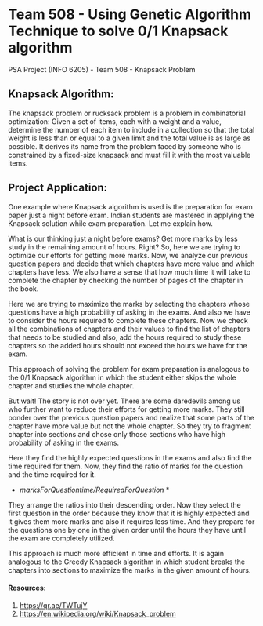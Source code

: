 # Team 508 - Using Genetic Algorithm Technique to solve 0/1 Knapsack algorithm 
PSA Project (INFO 6205) - Team 508 - Knapsack Problem

## Knapsack Algorithm:
The knapsack problem or rucksack problem is a problem in combinatorial optimization: Given a set of items, each with a weight and a value, determine the number of each item to include in a collection so that the total weight is less than or equal to a given limit and the total value is as large as possible. It derives its name from the problem faced by someone who is constrained by a fixed-size knapsack and must fill it with the most valuable items.

## Project Application:
One example where Knapsack algorithm is used is the preparation for exam paper just a night before exam. Indian students are mastered in applying the Knapsack solution while exam preparation. Let me explain how.

What is our thinking just a night before exams? Get more marks by less study in the remaining amount of hours. Right? So, here we are trying to optimize our efforts for getting more marks. Now, we analyze our previous question papers and decide that which chapters have more value and which chapters have less. We also have a sense that how much time it will take to complete the chapter by checking the number of pages of the chapter in the book.

Here we are trying to maximize the marks by selecting the chapters whose questions have a high probability of asking in the exams. And also we have to consider the hours required to complete these chapters. Now we check all the combinations of chapters and their values to find the list of chapters that needs to be studied and also, add the hours required to study these chapters so the added hours should not exceed the hours we have for the exam.

This approach of solving the problem for exam preparation is analogous to the 0/1 Knapsack algorithm in which the student either skips the whole chapter and studies the whole chapter.

But wait! The story is not over yet. There are some daredevils among us who further want to reduce their efforts for getting more marks. They still ponder over the previous question papers and realize that some parts of the chapter have more value but not the whole chapter. So they try to fragment chapter into sections and chose only those sections who have high probability of asking in the exams.

Here they find the highly expected questions in the exams and also find the time required for them. Now, they find the ratio of marks for the question and the time required for it.

* *marksForQuestiontime/RequiredForQuestion* *

They arrange the ratios into their descending order. Now they select the first question in the order because they know that it is highly expected and it gives them more marks and also it requires less time. And they prepare for the questions one by one in the given order until the hours they have until the exam are completely utilized.

This approach is much more efficient in time and efforts. It is again analogous to the Greedy Knapsack algorithm in which student breaks the chapters into sections to maximize the marks in the given amount of hours.

#### Resources:
1. https://qr.ae/TWTujY 
2. https://en.wikipedia.org/wiki/Knapsack_problem 
